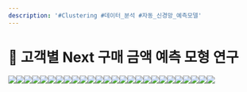 ```yaml
---
description: '#Clustering #데이터_분석 #자동_신경망_예측모델'
---
```


# 🛒 고객별 Next 구매 금액 예측 모형 연구

![](<../../../../../.gitbook/assets/image (43).png>)![](<../../../../../.gitbook/assets/Untitled (15).png>)![](<../../../../../.gitbook/assets/Untitled 1 (15).png>)![](<../../../../../.gitbook/assets/Untitled 2 (17).png>)![](<../../../../../.gitbook/assets/Untitled 3 (16).png>)![](<../../../../../.gitbook/assets/Untitled 4 (17).png>)![](<../../../../../.gitbook/assets/Untitled 5 (18).png>)![](<../../../../../.gitbook/assets/Untitled 6 (17).png>)![](<../../../../../.gitbook/assets/Untitled 7 (18).png>)![](<../../../../../.gitbook/assets/Untitled 8 (17).png>)![](<../../../../../.gitbook/assets/Untitled 9 (15).png>)![](<../../../../../.gitbook/assets/Untitled 10 (15).png>)![](<../../../../../.gitbook/assets/Untitled 11 (14).png>)![](<../../../../../.gitbook/assets/Untitled 12 (15).png>)![](<../../../../../.gitbook/assets/Untitled 13 (14).png>)![](<../../../../../.gitbook/assets/Untitled 14 (11).png>)![](<../../../../../.gitbook/assets/Untitled 15 (14).png>)![](<../../../../../.gitbook/assets/Untitled 16 (12).png>)![](<../../../../../.gitbook/assets/Untitled 17 (11).png>)![](<../../../../../.gitbook/assets/Untitled 18 (12).png>)![](<../../../../../.gitbook/assets/Untitled 19 (8).png>)![](<../../../../../.gitbook/assets/image (42).png>)![](<../../../../../.gitbook/assets/image (36).png>)![](<../../../../../.gitbook/assets/image (37).png>)![](<../../../../../.gitbook/assets/image (38).png>)![](<../../../../../.gitbook/assets/image (40).png>)
